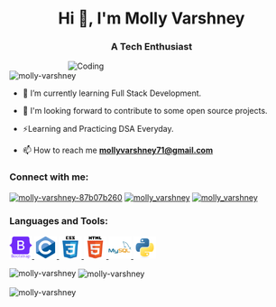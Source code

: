 <h1 align="center">Hi 👋, I'm Molly Varshney</h1>
<h3 align="center">A Tech Enthusiast</h3>
<img align="right" alt="Coding" width="400" src="https://cdn.dribbble.com/users/1857592/screenshots/3848396/character-typing.gif">

<p align="left"> <img src="https://komarev.com/ghpvc/?username=molly-varshney&label=Profile%20views&color=0e75b6&style=flat" alt="molly-varshney" /> </p>

- 🌱 I’m currently learning Full Stack Development.

- 💬 I'm looking forward to contribute to some open source projects.

- ⚡Learning and Practicing DSA Everyday.

- 📫 How to reach me **mollyvarshney71@gmail.com**


<h3 align="left">Connect with me:</h3>
<p align="left">
<a href="https://linkedin.com/in/molly-varshney-87b07b260" target="blank"><img align="center" src="https://raw.githubusercontent.com/rahuldkjain/github-profile-readme-generator/master/src/images/icons/Social/linked-in-alt.svg" alt="molly-varshney-87b07b260" height="30" width="40" /></a>
<a href="https://www.codechef.com/users/molly_varshney" target="blank"><img align="center" src="https://cdn.jsdelivr.net/npm/simple-icons@3.1.0/icons/codechef.svg" alt="molly_varshney" height="30" width="40" /></a>
<a href="https://www.leetcode.com/molly_varshney" target="blank"><img align="center" src="https://raw.githubusercontent.com/rahuldkjain/github-profile-readme-generator/master/src/images/icons/Social/leet-code.svg" alt="molly_varshney" height="30" width="40" /></a>
</p>

<h3 align="left">Languages and Tools:</h3>
<p align="left"> <a href="https://getbootstrap.com" target="_blank" rel="noreferrer"> <img src="https://raw.githubusercontent.com/devicons/devicon/master/icons/bootstrap/bootstrap-plain-wordmark.svg" alt="bootstrap" width="40" height="40"/> </a> <a href="https://www.cprogramming.com/" target="_blank" rel="noreferrer"> <img src="https://raw.githubusercontent.com/devicons/devicon/master/icons/c/c-original.svg" alt="c" width="40" height="40"/> </a> <a href="https://www.w3schools.com/css/" target="_blank" rel="noreferrer"> <img src="https://raw.githubusercontent.com/devicons/devicon/master/icons/css3/css3-original-wordmark.svg" alt="css3" width="40" height="40"/> </a> <a href="https://www.w3.org/html/" target="_blank" rel="noreferrer"> <img src="https://raw.githubusercontent.com/devicons/devicon/master/icons/html5/html5-original-wordmark.svg" alt="html5" width="40" height="40"/> </a> <a href="https://www.mysql.com/" target="_blank" rel="noreferrer"> <img src="https://raw.githubusercontent.com/devicons/devicon/master/icons/mysql/mysql-original-wordmark.svg" alt="mysql" width="40" height="40"/> </a> <a href="https://www.python.org" target="_blank" rel="noreferrer"> <img src="https://raw.githubusercontent.com/devicons/devicon/master/icons/python/python-original.svg" alt="python" width="40" height="40"/> </a> </p>

<p><img align="left" src="https://github-readme-stats.vercel.app/api/top-langs?username=molly-varshney&show_icons=true&locale=en&layout=compact" alt="molly-varshney" /></p>

<p>&nbsp;<img align="center" src="https://github-readme-stats.vercel.app/api?username=molly-varshney&show_icons=true&locale=en" alt="molly-varshney" /></p>

<p><img align="center" src="https://github-readme-streak-stats.herokuapp.com/?user=molly-varshney&" alt="molly-varshney" /></p>
